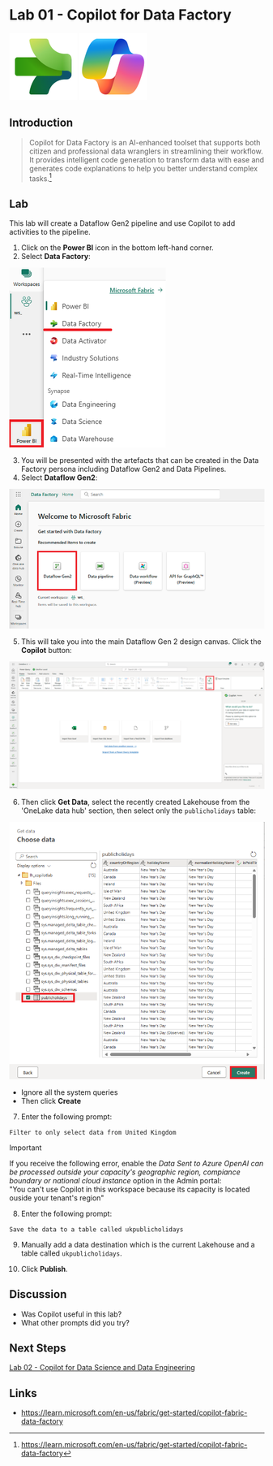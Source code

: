 # Lab 01 - Copilot for Data Factory 

![Data Factory](/images/datafactory.svg)
![Copilot](/images/copilot.svg)

## Introduction
> Copilot for Data Factory is an AI-enhanced toolset that supports both citizen and professional data wranglers in streamlining their workflow. It provides intelligent code generation to transform data with ease and generates code explanations to help you better understand complex tasks.[^1]

## Lab
This lab will create a Dataflow Gen2 pipeline and use Copilot to add activities to the pipeline.

1. Click on the **Power BI** icon in the bottom left-hand corner.
2. Select **Data Factory**:

![Data Factory Persona](/labs/lab01/images/datafactorypersona.png)

3. You will be presented with the artefacts that can be created in the Data Factory persona including Dataflow Gen2 and Data Pipelines.
4. Select **Dataflow Gen2**:

![New Dataflow Gen2](/labs/lab01/images/newdataflowgen2.png)

5. This will take you into the main Dataflow Gen 2 design canvas.  Click the **Copilot** button:

![Dataflow Gen 2 Design Canvas](/labs/lab01/images/dfg2mainscreen.png)

6. Then click **Get Data**, select the recently created Lakehouse from the 'OneLake data hub' section, then select only the `publicholidays` table:

![Get Data](/labs/lab01/images/getdata.png)

- Ignore all the system queries
- Then click **Create**

7. Enter the following prompt:

  ```
  Filter to only select data from United Kingdom
  ```


> [!IMPORTANT]
> If you receive the following error, enable the *Data Sent to Azure OpenAI can be processed outside your capacity's geographic region, compiance boundary or national cloud instance* option  in the Admin portal:  
> "You can't use Copilot in this workspace because its capacity is located ouside your tenant's region"


8. Enter the following prompt:

```
Save the data to a table called ukpublicholidays
```

9. Manually add a data destination which is the current Lakehouse and a table called `ukpublicholidays`.

10. Click **Publish**.

## Discussion
- Was Copilot useful in this lab?
- What other prompts did you try?

## Next Steps
[Lab 02 - Copilot for Data Science and Data Engineering](/labs/lab02/lab02.md)

## Links
- https://learn.microsoft.com/en-us/fabric/get-started/copilot-fabric-data-factory

[^1]: https://learn.microsoft.com/en-us/fabric/get-started/copilot-fabric-data-factory